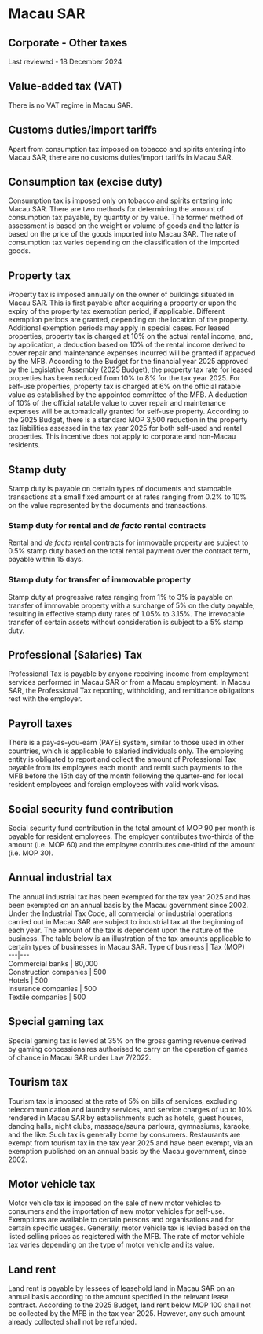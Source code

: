 # Macau SAR
## Corporate - Other taxes
Last reviewed - 18 December 2024
## Value-added tax (VAT)
There is no VAT regime in Macau SAR.
## Customs duties/import tariffs
Apart from consumption tax imposed on tobacco and spirits entering into Macau SAR, there are no customs duties/import tariffs in Macau SAR.
## Consumption tax (excise duty)
Consumption tax is imposed only on tobacco and spirits entering into Macau SAR.
There are two methods for determining the amount of consumption tax payable, by quantity or by value. The former method of assessment is based on the weight or volume of goods and the latter is based on the price of the goods imported into Macau SAR. The rate of consumption tax varies depending on the classification of the imported goods.
## Property tax
Property tax is imposed annually on the owner of buildings situated in Macau SAR. This is first payable after acquiring a property or upon the expiry of the property tax exemption period, if applicable. Different exemption periods are granted, depending on the location of the property. Additional exemption periods may apply in special cases.
For leased properties, property tax is charged at 10% on the actual rental income, and, by application, a deduction based on 10% of the rental income derived to cover repair and maintenance expenses incurred will be granted if approved by the MFB. According to the Budget for the financial year 2025 approved by the Legislative Assembly (2025 Budget), the property tax rate for leased properties has been reduced from 10% to 8% for the tax year 2025.
For self-use properties, property tax is charged at 6% on the official ratable value as established by the appointed committee of the MFB. A deduction of 10% of the official ratable value to cover repair and maintenance expenses will be automatically granted for self-use property. 
According to the 2025 Budget, there is a standard MOP 3,500 reduction in the property tax liabilities assessed in the tax year 2025 for both self-used and rental properties. This incentive does not apply to corporate and non-Macau residents. 
## Stamp duty
Stamp duty is payable on certain types of documents and stampable transactions at a small fixed amount or at rates ranging from 0.2% to 10% on the value represented by the documents and transactions.
### Stamp duty for rental and _de facto_ rental contracts
Rental and _de facto_ rental contracts for immovable property are subject to 0.5% stamp duty based on the total rental payment over the contract term, payable within 15 days.
### Stamp duty for transfer of immovable property
Stamp duty at progressive rates ranging from 1% to 3% is payable on transfer of immovable property with a surcharge of 5% on the duty payable, resulting in effective stamp duty rates of 1.05% to 3.15%. The irrevocable transfer of certain assets without consideration is subject to a 5% stamp duty.
## Professional (Salaries) Tax
Professional Tax is payable by anyone receiving income from employment services performed in Macau SAR or from a Macau employment. In Macau SAR, the Professional Tax reporting, withholding, and remittance obligations rest with the employer.
## Payroll taxes
There is a pay-as-you-earn (PAYE) system, similar to those used in other countries, which is applicable to salaried individuals only. The employing entity is obligated to report and collect the amount of Professional Tax payable from its employees each month and remit such payments to the MFB before the 15th day of the month following the quarter-end for local resident employees and foreign employees with valid work visas.
## Social security fund contribution
Social security fund contribution in the total amount of MOP 90 per month is payable for resident employees. The employer contributes two-thirds of the amount (i.e. MOP 60) and the employee contributes one-third of the amount (i.e. MOP 30).
## Annual industrial tax
The annual industrial tax has been exempted for the tax year 2025 and has been exempted on an annual basis by the Macau government since 2002.
Under the Industrial Tax Code, all commercial or industrial operations carried out in Macau SAR are subject to industrial tax at the beginning of each year. The amount of the tax is dependent upon the nature of the business. The table below is an illustration of the tax amounts applicable to certain types of businesses in Macau SAR.
Type of business | Tax (MOP)  
---|---  
Commercial banks | 80,000  
Construction companies | 500  
Hotels | 500  
Insurance companies | 500  
Textile companies | 500  
## Special gaming tax
Special gaming tax is levied at 35% on the gross gaming revenue derived by gaming concessionaires authorised to carry on the operation of games of chance in Macau SAR under Law 7/2022.
## Tourism tax
Tourism tax is imposed at the rate of 5% on bills of services, excluding telecommunication and laundry services, and service charges of up to 10% rendered in Macau SAR by establishments such as hotels, guest houses, dancing halls, night clubs, massage/sauna parlours, gymnasiums, karaoke, and the like. Such tax is generally borne by consumers.
Restaurants are exempt from tourism tax in the tax year 2025 and have been exempt, via an exemption published on an annual basis by the Macau government, since 2002. 
## Motor vehicle tax
Motor vehicle tax is imposed on the sale of new motor vehicles to consumers and the importation of new motor vehicles for self-use. Exemptions are available to certain persons and organisations and for certain specific usages. Generally, motor vehicle tax is levied based on the listed selling prices as registered with the MFB. The rate of motor vehicle tax varies depending on the type of motor vehicle and its value.
## Land rent
Land rent is payable by lessees of leasehold land in Macau SAR on an annual basis according to the amount specified in the relevant lease contract.
According to the 2025 Budget, land rent below MOP 100 shall not be collected by the MFB in the tax year 2025. However, any such amount already collected shall not be refunded.
